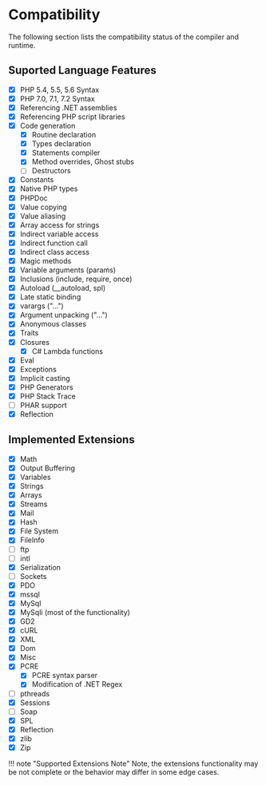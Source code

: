 # Compatibility

The following section lists the compatibility status of the compiler and runtime.

## Suported Language Features

- [x] PHP 5.4, 5.5, 5.6 Syntax
- [x] PHP 7.0, 7.1, 7.2 Syntax
- [x] Referencing .NET assemblies
- [x] Referencing PHP script libraries
- [x] Code generation
  * [x] Routine declaration
  * [x] Types declaration
  * [x] Statements compiler
  * [x] Method overrides, Ghost stubs
  * [ ] Destructors
- [x] Constants
- [x] Native PHP types
- [x] PHPDoc
- [x] Value copying
- [x] Value aliasing
- [x] Array access for strings
- [x] Indirect variable access
- [x] Indirect function call
- [x] Indirect class access
- [x] Magic methods
- [x] Variable arguments (params)
- [x] Inclusions (include, require, once)
- [x] Autoload (__autoload, spl)
- [x] Late static binding
- [x] varargs ("...")
- [x] Argument unpacking ("...")
- [x] Anonymous classes
- [x] Traits
- [x] Closures
  * [x] C# Lambda functions
- [x] Eval
- [x] Exceptions
- [x] Implicit casting
- [x] PHP Generators
- [x] PHP Stack Trace
- [ ] PHAR support
- [x] Reflection

## Implemented Extensions

- [x] Math
- [x] Output Buffering
- [x] Variables
- [x] Strings
- [x] Arrays
- [x] Streams
- [x] Mail
- [x] Hash
- [x] File System
- [x] FileInfo
- [ ] ftp
- [ ] intl
- [x] Serialization
- [ ] Sockets
- [x] PDO
- [x] mssql
- [x] MySql
- [x] MySqli (most of the functionality)
- [x] GD2
- [x] cURL
- [x] XML
- [x] Dom
- [x] Misc
- [x] PCRE
  * [x] PCRE syntax parser
  * [x] Modification of .NET Regex
- [ ] pthreads
- [x] Sessions
- [ ] Soap
- [x] SPL
- [x] Reflection
- [x] zlib
- [x] Zip

!!! note "Supported Extensions Note"
    Note, the extensions functionality may be not complete or the behavior may differ in some edge cases.
